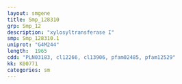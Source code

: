 ```yaml
---
layout: smgene
title: Smp_128310
grp: Smp_12
description: "xylosyltransferase I"
smp: Smp_128310.1
uniprot: "G4M244"
length:  1965
cdd: "PLN03183, cl12266, cl13906, pfam02485, pfam12529"
kk: K00771
categories: sm
---
```

